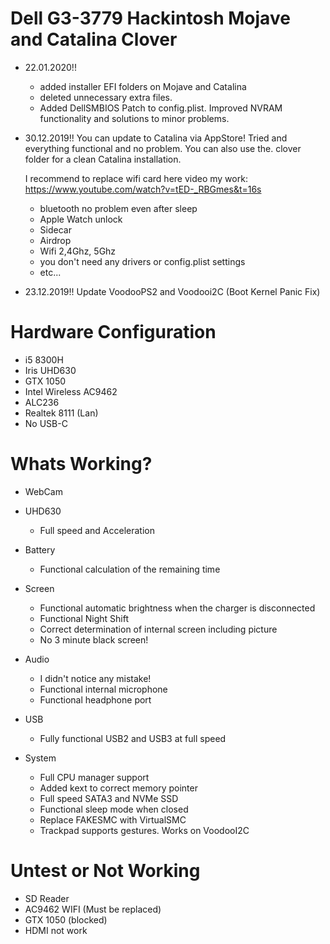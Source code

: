 # Dell G3-3779 Hackintosh Mojave and Catalina Clover

* 22.01.2020!!	
	- added installer EFI folders on Mojave and Catalina
	- deleted unnecessary extra files.
	- Added DellSMBIOS Patch to config.plist. Improved NVRAM functionality and solutions to minor problems.
	
* 30.12.2019!!	You can update to Catalina via AppStore! Tried and everything functional and no problem. You can also use the. clover folder for a clean Catalina installation.

	I recommend to replace wifi card here video my work: https://www.youtube.com/watch?v=tED-_RBGmes&t=16s
	
	- bluetooth no problem even after sleep
	- Apple Watch unlock
	- Sidecar
	- Airdrop
	- Wifi 2,4Ghz, 5Ghz
	- you don't need any drivers or config.plist settings
	- etc...
	
* 23.12.2019!! Update VoodooPS2 and Voodooi2C (Boot Kernel Panic Fix)

# Hardware Configuration
* i5 8300H 
* Iris UHD630 
* GTX 1050
* Intel Wireless AC9462 
* ALC236 
* Realtek 8111 (Lan)
* No USB-C

# Whats Working?

* WebCam

* UHD630

	- Full speed and Acceleration
	
* Battery

	- Functional calculation of the remaining time
	
* Screen

	- Functional automatic brightness when the charger is disconnected
	- Functional Night Shift
	- Correct determination of internal screen including picture
	- No 3 minute black screen!
	
* Audio

	- I didn't notice any mistake!
	- Functional internal microphone
	- Functional headphone port
	
* USB

	- Fully functional USB2 and USB3 at full speed

* System

	- Full CPU manager support
	- Added kext to correct memory pointer
	- Full speed SATA3 and NVMe SSD
	- Functional sleep mode when closed
	- Replace FAKESMC with VirtualSMC
	- Trackpad supports gestures. Works on VoodooI2C
	
# Untest or Not Working
* SD Reader 
* AC9462 WIFI (Must be replaced)
* GTX 1050 (blocked) 
* HDMI not work
